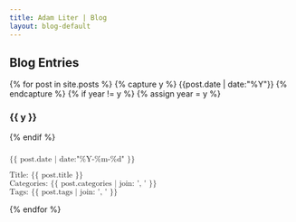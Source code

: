 ```yaml
---
title: Adam Liter | Blog
layout: blog-default
---
```

## Blog Entries
{% for post in site.posts %} {% capture y %} {{post.date | date:"%Y"}} {% endcapture %} {% if year != y %} {% assign year = y %}
### {{ y }}
{% endif %}

<!--
<div id="blog-post-date">
<span style="font-weight:900"> {{ post.date | date:"%Y-%m-%d" }} </span>
</div>
<div id="blog-post-brace">
<span style="font-size:700%">{</span>
</div>
<div id="blog-post-content">
<div id="blog-floater"></div>
<div id="blog-post-content-child">
<p><span style="font-size:small">Title: <a href="{{ post.url }}"> {{ post.title }} </a></span></p>
<p><span style="font-size:small">Categories: {{ post.categories | join: ', ' }} </span></p>
<p><span style="font-size:small">Tags: {{ post.tags | join: ', ' }} </span></p>
</div>
</div>
-->

<div id="blog-post-wrapper">
	<div id="blog-post-date">
		<math>
			<mtable columnalign="left">
				<mrow><mphantom><mtext>Title:</mtext></mphantom></mrow>
				<mrow><mtext> {{ post.date | date:"%Y-%m-%d" }} </mtext><mspace width="0.5em"></mspace></mrow>
				<mrow><mphantom><mtext>Tags:</mtext></mphantom></mrow>
			</mtable>
		</math>
	</div>
	<div id="blog-post-meta">
		<math overflow="linebreak">
			<mfenced open="{" close="">
			<mtable columnalign="left">
				<mrow><mtext>Title:&nbsp;</mtext><mtext href="{{ post.url }}">{{ post.title }}</mtext></mrow>
				<mrow><mtext>Categories: {{ post.categories | join: ', ' }} </mtext></mrow>
				<mrow><mtext>Tags: {{ post.tags | join: ', ' }} </mtext></mrow>
			</mtable>
			</mfenced>
		</math>
	</div>
</div>

<!--
<div id="blog-post-content">
\(
\text{ {{ post.date | date:"%Y-%m-%d" }} }
\quad
\begin{cases}
\text{Title: \href{ {{ post.url }} }{ {{ post.title }} } } \\
\text{Categories: {{ post.categories | join: ', ' }}} \\
\text{Tags: {{ post.tags | join: ', ' }}} \\
\end{cases}
\)
</div>
-->
{% endfor %}